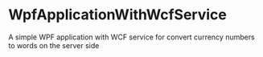 # WpfApplicationWithWcfService
A simple WPF application with WCF service for convert currency numbers to words on the server side
